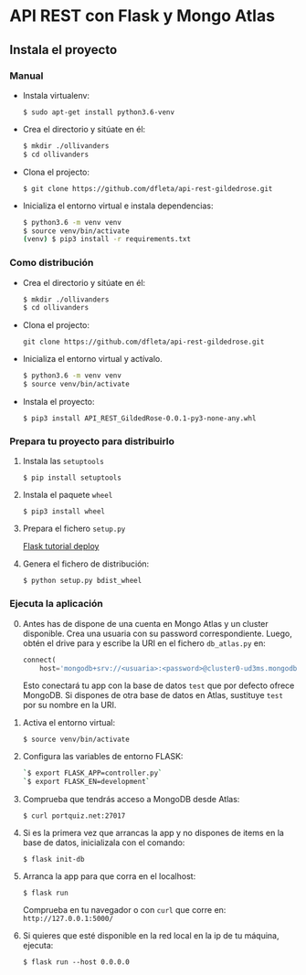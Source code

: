 # API REST con Flask y Mongo Atlas

## Instala el proyecto

### Manual

- Instala virtualenv:

    `$ sudo apt-get install python3.6-venv`

- Crea el directorio y sitúate en él:

    ```bash
    $ mkdir ./ollivanders
    $ cd ollivanders
    ```

- Clona el projecto:

    `$ git clone https://github.com/dfleta/api-rest-gildedrose.git`

- Inicializa el entorno virtual e instala dependencias:

    ```bash
    $ python3.6 -m venv venv
    $ source venv/bin/activate
    (venv) $ pip3 install -r requirements.txt
    ```

### Como distribución

- Crea el directorio y sitúate en él:

    ```bash
    $ mkdir ./ollivanders
    $ cd ollivanders
    ```

- Clona el projecto:

    `git clone https://github.com/dfleta/api-rest-gildedrose.git`

- Inicializa el entorno virtual y actívalo.

    ```bash
    $ python3.6 -m venv venv
    $ source venv/bin/activate
    ```
    
- Instala el proyecto:

    `$ pip3 install API_REST_GildedRose-0.0.1-py3-none-any.whl`


### Prepara tu proyecto para distribuirlo

1. Instala las `setuptools`

    `$ pip install setuptools`

2. Instala el paquete `wheel`

    `$ pip3 install wheel`

2. Prepara el fichero `setup.py`

    [Flask tutorial deploy](https://flask.palletsprojects.com/en/1.1.x/tutorial/deploy/)

3. Genera el fichero de distribución:

    `$ python setup.py bdist_wheel` 


### Ejecuta la aplicación

0. Antes has de dispone de una cuenta en Mongo Atlas y un cluster disponible. Crea una usuaria con su password correspondiente. Luego, obtén el drive para y escribe la URI en el fichero `db_atlas.py` en:

    ```Python
    connect(
        host='mongodb+srv://<usuaria>:<password>@cluster0-ud3ms.mongodb.net/test?retryWrites=true&w=majority')
    ```

    Esto conectará tu app con la base de datos `test` que por defecto ofrece MongoDB. 
    Si dispones de otra base de datos en Atlas, sustituye `test` por su nombre en la URI.

1. Activa el entorno virtual:

    `$ source venv/bin/activate`

2. Configura las variables de entorno FLASK:

    ```Bash
    `$ export FLASK_APP=controller.py`
    `$ export FLASK_EN=development`
    ```
3. Comprueba que tendrás acceso a MongoDB desde Atlas:

    `$ curl portquiz.net:27017`

3. Si es la primera vez que arrancas la app y no dispones de items en la base de datos, inicializala con el comando:

    `$ flask init-db`

4. Arranca la app para que corra en el localhost:

    `$ flask run`

    Comprueba en tu navegador o con `curl` que corre en:
    `http://127.0.0.1:5000/`

5. Si quieres que esté disponible en la red local en la ip de tu máquina, ejecuta:

    `$ flask run --host 0.0.0.0`
